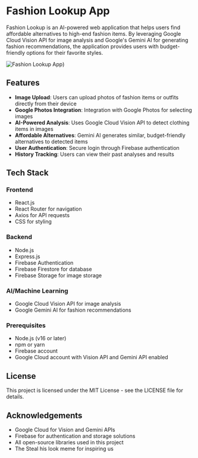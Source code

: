 # Fashion Lookup App

Fashion Lookup is an AI-powered web application that helps users find affordable alternatives to high-end fashion items. 
By leveraging Google Cloud Vision API for image analysis and Google's Gemini AI for generating fashion recommendations,
the application provides users with budget-friendly options for their favorite styles.

![Fashion Lookup App](https://frontend-dot-fashionthief-a6f61.uc.r.appspot.com/))


## Features

- **Image Upload**: Users can upload photos of fashion items or outfits directly from their device
- **Google Photos Integration**: Integration with Google Photos for selecting images
- **AI-Powered Analysis**: Uses Google Cloud Vision API to detect clothing items in images
- **Affordable Alternatives**: Gemini AI generates similar, budget-friendly alternatives to detected items
- **User Authentication**: Secure login through Firebase authentication
- **History Tracking**: Users can view their past analyses and results

## Tech Stack

### Frontend
- React.js
- React Router for navigation
- Axios for API requests
- CSS for styling

### Backend
- Node.js
- Express.js
- Firebase Authentication
- Firebase Firestore for database
- Firebase Storage for image storage

### AI/Machine Learning
- Google Cloud Vision API for image analysis
- Google Gemini AI for fashion recommendations

### Prerequisites
- Node.js (v16 or later)
- npm or yarn
- Firebase account
- Google Cloud account with Vision API and Gemini API enabled

## License

This project is licensed under the MIT License - see the LICENSE file for details.

## Acknowledgements

- Google Cloud for Vision and Gemini APIs
- Firebase for authentication and storage solutions
- All open-source libraries used in this project
- The Steal his look meme for inspiring us
